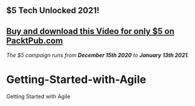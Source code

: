 ## $5 Tech Unlocked 2021!
[Buy and download this Video for only $5 on PacktPub.com](https://www.packtpub.com/product/getting-started-with-agile-video/9781787280250)
-----
*The $5 campaign         runs from __December 15th 2020__ to __January 13th 2021.__*

# Getting-Started-with-Agile
Getting Started with Agile
